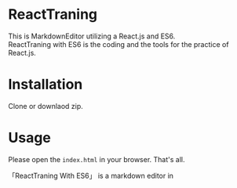 # ReactTraning
This is MarkdownEditor utilizing a React.js and ES6.  
ReactTraning with ES6 is the coding and the tools for the practice of React.js.

# Installation
Clone or downlaod zip.

# Usage
Please open the `index.html` in your browser.
That's all.

「ReactTraning With ES6」 is a markdown editor in 
